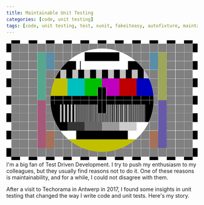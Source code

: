 ```yaml
---
title: Maintainable Unit Testing
categories: [code, unit testing]
tags: [code, unit testing, test, xunit, fakeiteasy, autofixture, maintainable, tdd]
---
```

![Test Pattern](/assets/test-pattern.png#rightIcon)
I'm a big fan of Test Driven Development. I try to push my enthusiasm to my colleagues, but they usually find reasons not to do it. One of these reasons is maintainability, and for a while, I could not disagree with them.

After a visit to Techorama in Antwerp in 2017, I found some insights in unit testing that changed the way I write code and unit tests. Here's my story.
